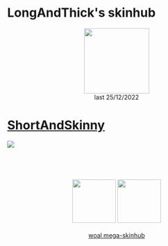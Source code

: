 # LongAndThick's skinhub
<p align="center">
<a href="https://osu.ppy.sh/users/18691953">
  <img src="https://a.ppy.sh/18691953"  
       width="150"
       height="150"></a>
<br>
last 25/12/2022
</p>

# [ShortAndSkinny](https://github.com/rudj-skinhub/woal/raw/tyfh/longandthick/ShortAndSkinny.osk)
[![](https://osu.ppy.sh/ss/18333992/e229)](https://github.com/rudj-skinhub/woal/raw/tyfh/longandthick/ShortAndSkinny.osk)

#
<p align="center">
  <br></br>
  <a href="https://www.twitch.tv/vsSleepii">
  <img src="https://i.imgur.com/HM030lk.png" 
       width="100" 
       height="100"></a>
  <a href="https://www.youtube.com/@vssleepii5120/videos">
  <img src="https://i.imgur.com/YWbDUUy.png"  
       width="100" 
       height="100"></a>
  <br></br>
  <a href="README.md">woal mega-skinhub</a>
 </p>
